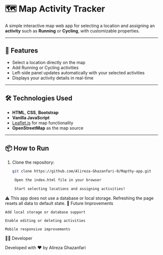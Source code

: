 # 🗺️ Map Activity Tracker

A simple interactive map web app for selecting a location and assigning an **activity** such as **Running** or **Cycling**, with customizable properties.

---

## 🚀 Features

- Select a location directly on the map  
- Add Running or Cycling activities  
- Left-side panel updates automatically with your selected activities  
- Displays your activity details in real-time  

---

## 🛠️ Technologies Used

- **HTML**, **CSS**, **Bootstrap**  
- **Vanilla JavaScript**  
- [Leaflet.js](https://leafletjs.com/) for map functionality  
- **OpenStreetMap** as the map source  

---

## 📦 How to Run

1. Clone the repository:
   ```bash
   git clone https://github.com/Alireza-Ghazanfari-0/Mapthy-app.git

    Open the index.html file in your browser

    Start selecting locations and assigning activities!

⚠️ This app does not use a database or local storage. Refreshing the page resets all data to default state.
🎯 Future Improvements

    Add local storage or database support

    Enable editing or deleting activities

    Mobile responsive improvements

🧑‍💻 Developer

Developed with ❤️ by Alireza Ghazanfari

